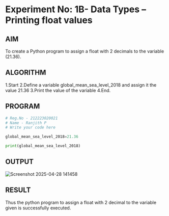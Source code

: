 # Experiment No: 1B- Data Types – Printing float values

## AIM  
To  create a Python program to assign a float with 2 decimals to the variable (21.36).

## ALGORITHM  
1.Start
2.Define a variable global_mean_sea_level_2018 and assign it the value 21.36
3.Print the value of the variable
4.End.

## PROGRAM
```python
# Reg.No - 212223020021
# Name - Ranjith P
# Write your code here

global_mean_sea_level_2018=21.36

print(global_mean_sea_level_2018)

```
## OUTPUT
![Screenshot 2025-04-28 141458](https://github.com/user-attachments/assets/7fd43305-3321-4828-ae01-cb87dedf611f)


## RESULT
 Thus the python program to assign a float with 2 decimal to the variable given is successfully executed.
